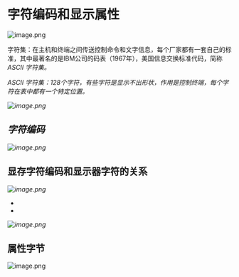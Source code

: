 # 字符编码和显示属性

![image.png](https://cdn.nlark.com/yuque/0/2021/png/288075/1616652693817-eed8ded1-b6d1-4a42-8075-43a4cfcab01c.png)

字符集：在主机和终端之间传送控制命令和文字信息，每个厂家都有一套自己的标准，其中最著名的是IBM公司的码表（1967年），美国信息交换标准代码，简称*ASCII 字符集。*

*ASCII 字符集：128个字符，有些字符是显示不出形状，作用是控制终端，每个字符在表中都有一个特定位置。*

*![image.png](https://cdn.nlark.com/yuque/0/2021/png/288075/1616652884354-d827dd44-5bb8-46a6-83f0-b372ffc36490.png)*

## *字符编码*

*![image.png](https://cdn.nlark.com/yuque/0/2021/png/288075/1616653125362-890cd47a-bde8-4d20-bf14-ec5d30ca9007.png)*

## 显存字符编码和显示器字符的关系

*![image.png](https://cdn.nlark.com/yuque/0/2021/png/288075/1616653252149-e1504ac4-5568-4093-937e-4dde428794a3.png)*

*
*

*![image.png](https://cdn.nlark.com/yuque/0/2021/png/288075/1616653466426-968a7e6e-ef95-4704-9223-dabfec7ee22e.png)*

## 属性字节



![image.png](https://cdn.nlark.com/yuque/0/2021/png/288075/1616653663479-95e154f1-8697-41cd-9f7e-8fc26a229001.png)



